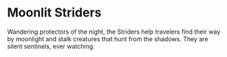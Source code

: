 # Moonlit Striders


Wandering protectors of the night, the Striders help travelers find their way by moonlight and stalk creatures that hunt from the shadows. They are silent sentinels, ever watching.

